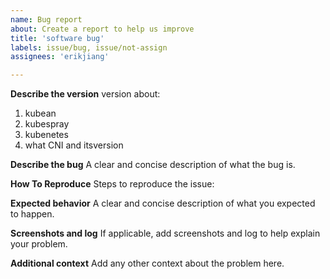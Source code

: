 ```yaml
---
name: Bug report
about: Create a report to help us improve
title: 'software bug'
labels: issue/bug, issue/not-assign
assignees: 'erikjiang'

---
```


**Describe the version**
version about:
1. kubean
2. kubespray
3. kubenetes
4. what CNI and itsversion


**Describe the bug**
A clear and concise description of what the bug is.

**How To Reproduce**
Steps to reproduce the issue:

**Expected behavior**
A clear and concise description of what you expected to happen.

**Screenshots and log**
If applicable, add screenshots and log to help explain your problem.

**Additional context**
Add any other context about the problem here.